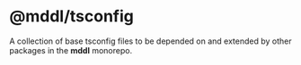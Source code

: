 # @mddl/tsconfig

A collection of base tsconfig files to be depended on and extended by other packages in the **mddl** monorepo.
